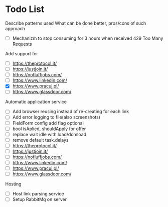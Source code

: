 # Todo List
Describe patterns used
What can be done better, pros/cons of such approach
- [ ] Mechanizm to stop consuming for 3 hours when received 429 Too Many Requests

Add support for
- [ ] https://theprotocol.it/
- [ ] https://justjoin.it/
- [ ] https://nofluffjobs.com/
- [ ] https://www.linkedin.com/
- [x] https://www.pracuj.pl/
- [ ] https://www.glassdoor.com/
      
Automatic application service
- [ ] Add browser reusing instead of re-creating for each link
- [ ] Add error logging to file(also screenshots)
- [ ] FieldForm config add flag optional
- [ ] bool isAplied, shouldApply for offer
- [ ] replace wait idle with load/domload
- [ ] remove default task.delays
- [ ] https://theprotocol.it/
- [ ] https://justjoin.it/
- [ ] https://nofluffjobs.com/
- [ ] https://www.linkedin.com/
- [ ] https://www.pracuj.pl/
- [ ] https://www.glassdoor.com/

Hosting
- [ ] Host link parsing service
- [ ] Setup RabbitMq on server
